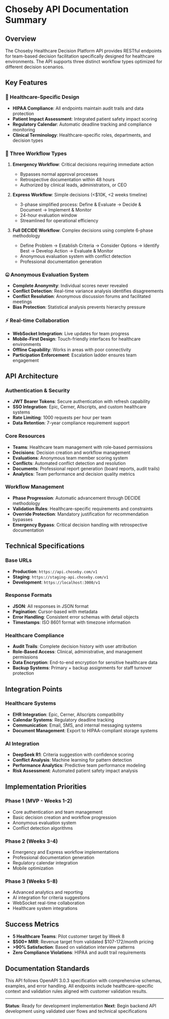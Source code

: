 # Choseby API Documentation Summary

## Overview
The Choseby Healthcare Decision Platform API provides RESTful endpoints for team-based decision facilitation specifically designed for healthcare environments. The API supports three distinct workflow types optimized for different decision scenarios.

## Key Features

### 🏥 Healthcare-Specific Design
- **HIPAA Compliance**: All endpoints maintain audit trails and data protection
- **Patient Impact Assessment**: Integrated patient safety impact scoring
- **Regulatory Calendar**: Automatic deadline tracking and compliance monitoring
- **Clinical Terminology**: Healthcare-specific roles, departments, and decision types

### 🔄 Three Workflow Types
1. **Emergency Workflow**: Critical decisions requiring immediate action
   - Bypasses normal approval processes
   - Retrospective documentation within 48 hours
   - Authorized by clinical leads, administrators, or CEO

2. **Express Workflow**: Simple decisions (<$10K, <2 weeks timeline)
   - 3-phase simplified process: Define & Evaluate → Decide & Document → Implement & Monitor
   - 24-hour evaluation window
   - Streamlined for operational efficiency

3. **Full DECIDE Workflow**: Complex decisions using complete 6-phase methodology
   - Define Problem → Establish Criteria → Consider Options → Identify Best → Develop Action → Evaluate & Monitor
   - Anonymous evaluation system with conflict detection
   - Professional documentation generation

### 🤐 Anonymous Evaluation System
- **Complete Anonymity**: Individual scores never revealed
- **Conflict Detection**: Real-time variance analysis identifies disagreements
- **Conflict Resolution**: Anonymous discussion forums and facilitated meetings
- **Bias Protection**: Statistical analysis prevents hierarchy pressure

### ⚡ Real-time Collaboration
- **WebSocket Integration**: Live updates for team progress
- **Mobile-First Design**: Touch-friendly interfaces for healthcare environments
- **Offline Capability**: Works in areas with poor connectivity
- **Participation Enforcement**: Escalation ladder ensures team engagement

## API Architecture

### Authentication & Security
- **JWT Bearer Tokens**: Secure authentication with refresh capability
- **SSO Integration**: Epic, Cerner, Allscripts, and custom healthcare systems
- **Rate Limiting**: 1000 requests per hour per team
- **Data Retention**: 7-year compliance requirement support

### Core Resources
- **Teams**: Healthcare team management with role-based permissions
- **Decisions**: Decision creation and workflow management
- **Evaluations**: Anonymous team member scoring system
- **Conflicts**: Automated conflict detection and resolution
- **Documents**: Professional report generation (board reports, audit trails)
- **Analytics**: Team performance and decision quality metrics

### Workflow Management
- **Phase Progression**: Automatic advancement through DECIDE methodology
- **Validation Rules**: Healthcare-specific requirements and constraints
- **Override Protection**: Mandatory justification for recommendation bypasses
- **Emergency Bypass**: Critical decision handling with retrospective documentation

## Technical Specifications

### Base URLs
- **Production**: `https://api.choseby.com/v1`
- **Staging**: `https://staging-api.choseby.com/v1`
- **Development**: `https://localhost:3000/v1`

### Response Formats
- **JSON**: All responses in JSON format
- **Pagination**: Cursor-based with metadata
- **Error Handling**: Consistent error schemas with detail objects
- **Timestamps**: ISO 8601 format with timezone information

### Healthcare Compliance
- **Audit Trails**: Complete decision history with user attribution
- **Role-Based Access**: Clinical, administrative, and management permissions
- **Data Encryption**: End-to-end encryption for sensitive healthcare data
- **Backup Systems**: Primary + backup assignments for staff turnover protection

## Integration Points

### Healthcare Systems
- **EHR Integration**: Epic, Cerner, Allscripts compatibility
- **Calendar Systems**: Regulatory deadline tracking
- **Communication**: Email, SMS, and internal messaging systems
- **Document Management**: Export to HIPAA-compliant storage systems

### AI Integration
- **DeepSeek R1**: Criteria suggestion with confidence scoring
- **Conflict Analysis**: Machine learning for pattern detection
- **Performance Analytics**: Predictive team performance modeling
- **Risk Assessment**: Automated patient safety impact analysis

## Implementation Priorities

### Phase 1 (MVP - Weeks 1-2)
- Core authentication and team management
- Basic decision creation and workflow progression
- Anonymous evaluation system
- Conflict detection algorithms

### Phase 2 (Weeks 3-4)
- Emergency and Express workflow implementations
- Professional documentation generation
- Regulatory calendar integration
- Mobile optimization

### Phase 3 (Weeks 5-8)
- Advanced analytics and reporting
- AI integration for criteria suggestions
- WebSocket real-time collaboration
- Healthcare system integrations

## Success Metrics
- **5 Healthcare Teams**: Pilot customer target by Week 8
- **$500+ MRR**: Revenue target from validated $107-172/month pricing
- **>90% Satisfaction**: Based on validation interview patterns
- **Zero Compliance Violations**: HIPAA and audit trail requirements

## Documentation Standards
This API follows OpenAPI 3.0.3 specification with comprehensive schemas, examples, and error handling. All endpoints include healthcare-specific context and validation rules aligned with customer validation results.

---

**Status**: Ready for development implementation
**Next**: Begin backend API development using validated user flows and technical specifications